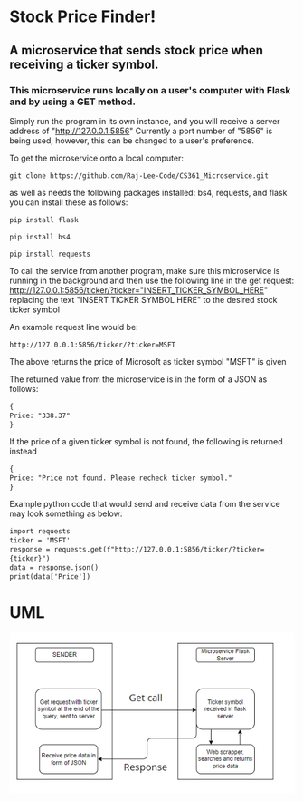 # Stock Price Finder!
## A microservice that sends stock price when receiving a ticker symbol.
### This microservice runs locally on a user's computer with Flask and by using a GET method.

Simply run the program in its own instance, and you will receive a server address of "http://127.0.0.1:5856"
Currently a port number of "5856" is being used, however, this can be changed to a user's preference.

To get the microservice onto a local computer:

```
git clone https://github.com/Raj-Lee-Code/CS361_Microservice.git
```

as well as needs the following packages installed: bs4, requests, and flask
you can install these as follows:

```
pip install flask
```
```
pip install bs4
```
```
pip install requests
```
To call the service from another program, make sure this microservice is running in the background and then use the following 
line in the get request: http://127.0.0.1:5856/ticker/?ticker="INSERT_TICKER_SYMBOL_HERE" replacing the text "INSERT TICKER SYMBOL HERE" to the desired stock ticker symbol

An example request line would be: 
```
http://127.0.0.1:5856/ticker/?ticker=MSFT 
```
The above returns the price of Microsoft as ticker symbol "MSFT" is given

The returned value from the microservice is in the form of a JSON as follows:
```
{
Price: "338.37"
}
```
If the price of a given ticker symbol is not found, the following is returned instead
```
{
Price: "Price not found. Please recheck ticker symbol."
}
```
Example python code that would send and receive data from the service may look something as below:
```
import requests
ticker = 'MSFT'
response = requests.get(f"http://127.0.0.1:5856/ticker/?ticker={ticker}")
data = response.json()
print(data['Price'])
```

# UML
![img.png](img.png)
